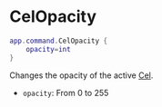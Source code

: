 # CelOpacity

```lua
app.command.CelOpacity {
    opacity=int
}
```

Changes the opacity of the active [Cel](../cel.md).

* `opacity`: From 0 to 255